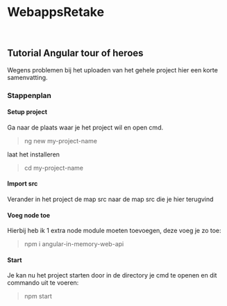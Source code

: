 # WebappsRetake
<br>

## Tutorial Angular tour of heroes
Wegens problemen bij het uploaden van het gehele project hier een korte samenvatting.

### Stappenplan

#### Setup project
Ga naar de plaats waar je het project wil en open cmd.

> ng new my-project-name

laat het installeren

> cd my-project-name

#### Import src
Verander in het project de map src naar de map src die je hier terugvind

#### Voeg node toe
Hierbij heb ik 1 extra node module moeten toevoegen, deze voeg je zo toe:
>npm i angular-in-memory-web-api

#### Start
Je kan nu het project starten door in de directory je cmd te openen en dit commando uit te voeren: 
>npm start

